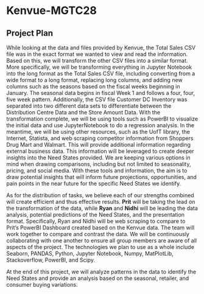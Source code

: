 # Kenvue-MGTC28
## Project Plan
While looking at the data and files provided by Kenvue, the Total Sales CSV file was in the exact format we wanted to view and read the information. Based on this, we will transform the other CSV files into a similar format. More specifically, we will be transforming everything in Jupyter Notebook into the long format as the Total Sales CSV file, including converting from a wide format to a long format, replacing long columns, and adding new columns such as the seasons based on the fiscal weeks beginning in January. The seasonal data begins in fiscal Week 1 and follows a four, four, five week pattern. Additionally, the CSV file Customer DC Inventory was separated into two different data sets to differentiate between the Distribution Centre Data and the Store Amount Data. With the transformation complete, we will be using tools such as PowerBI to visualize the initial data and use JupyterNotebook to do a regression analysis. In the meantime, we will be using other resources, such as the UofT library, the Internet, Statista, and web scraping competitor information from Shoppers Drug Mart and Walmart. This will provide additional information regarding external business data. This information will be leveraged to create deeper insights into the Need States provided. We are keeping various options in mind when drawing comparisons, including but not limited to seasonality, pricing, and social media. With these tools and information, the aim is to draw potential insights that will inform future projections, opportunities, and pain points in the near future for the specific Need States we identify.

As for the distribution of tasks, we believe each of our strengths combined will create efficient and thus effective results. **Prit** will be taking the lead on the transformation of the data, while **Ryan** and **Nidhi** will be leading the data analysis, potential predictions of the Need States, and the presentation format. Specifically, Ryan and Nidhi will be web scraping to compare to Prit’s PowerBI Dashboard created based on the Kenvue data. The team will work together to compare and contrast the data. We will be continuously collaborating with one another to ensure all group members are aware of all aspects of the project. The technologies we plan to use as a whole include Seaborn, PANDAS, Python, Jupyter Notebook, Numpy, MatPlotLib, Stackoverflow, PowerBI, and Scipy.

At the end of this project, we will analyze patterns in the data to identify the Need States and provide an analysis based on the seasonal, retailer, and consumer buying variations.
